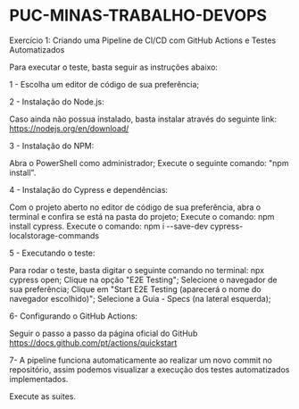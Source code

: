 # PUC-MINAS-TRABALHO-DEVOPS
Exercício 1: Criando uma Pipeline de CI/CD com GitHub Actions e Testes Automatizados

Para executar o teste, basta seguir as instruções abaixo:

1 - Escolha um editor de código de sua preferência;

2 - Instalação do Node.js:

Caso ainda não possua instalado, basta instalar através do seguinte link: https://nodejs.org/en/download/

3 - Instalação do NPM:

Abra o PowerShell como administrador;
Execute o seguinte comando: "npm install".

4 - Instalação do Cypress e dependências:

Com o projeto aberto no editor de código de sua preferência, abra o terminal e confira se está na pasta do projeto;
Execute o comando: npm install cypress.
Execute o comando: npm i --save-dev cypress-localstorage-commands

5 - Executando o teste:

Para rodar o teste, basta digitar o seguinte comando no terminal: npx cypress open;
Clique na opção "E2E Testing";
Selecione o navegador de sua preferência;
Clique em "Start E2E Testing (aparecerá o nome do navegador escolhido)";
Selecione a Guia - Specs (na lateral esquerda);

6- Configurando o GitHub Actions:

Seguir o passo a passo da página oficial do GitHub
https://docs.github.com/pt/actions/quickstart

7- A pipeline funciona automaticamente ao realizar um novo commit no repositório, assim podemos visualizar a execução dos testes automatizados implementados.



Execute as suites.
